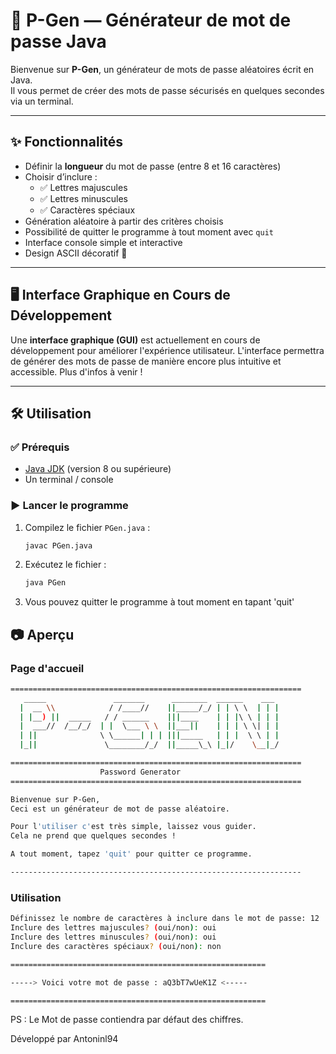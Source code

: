 
# 🔐 P-Gen — Générateur de mot de passe Java

Bienvenue sur **P-Gen**, un générateur de mots de passe aléatoires écrit en Java.  
Il vous permet de créer des mots de passe sécurisés en quelques secondes via un terminal.

---

## ✨ Fonctionnalités

- Définir la **longueur** du mot de passe (entre 8 et 16 caractères)
- Choisir d’inclure :
  - ✅ Lettres majuscules
  - ✅ Lettres minuscules
  - ✅ Caractères spéciaux
- Génération aléatoire à partir des critères choisis
- Possibilité de quitter le programme à tout moment avec `quit`
- Interface console simple et interactive
- Design ASCII décoratif 🎨

---

## 🖥️ Interface Graphique en Cours de Développement
Une **interface graphique (GUI)** est actuellement en cours de développement pour améliorer l'expérience utilisateur. L'interface permettra de générer des mots de passe de manière encore plus intuitive et accessible. Plus d'infos à venir !

---

## 🛠️ Utilisation

### ✅ Prérequis

- [Java JDK](https://www.oracle.com/java/technologies/javase-jdk11-downloads.html) (version 8 ou supérieure)
- Un terminal / console

### ▶️ Lancer le programme

1. Compilez le fichier `PGen.java` :
   ```bash
   javac PGen.java
2. Exécutez le fichier :
   ```bash
   java PGen
3. Vous pouvez quitter le programme à tout moment en tapant 'quit'

## 📷 Aperçu
  ### Page d'accueil
  ```bash
=================================================================  
     _____               _______      ________  ______    ___      
    |  __ \\            / /____//    ||_____/_/ | | \ \  | | | 
    | |__) ||  _____   / / ______    |||____    | | |\ \ | | |   
    |  ___//  /__/_/  | |  \___ \ \  ||___||    | | | \ \| | |
    | ||              \ \______| | | |||_____   | | |  \ \ | | 
    |_||               \________/_/  ||_____\_\ |_|/    \__|_/ 

=================================================================  
                      Password Generator                           
=================================================================  

Bienvenue sur P-Gen,
Ceci est un générateur de mot de passe aléatoire.

Pour l'utiliser c'est très simple, laissez vous guider.
Cela ne prend que quelques secondes !

A tout moment, tapez 'quit' pour quitter ce programme.

-----------------------------------------------------------------
  ```
  ### Utilisation
  ```bash
  Définissez le nombre de caractères à inclure dans le mot de passe: 12
  Inclure des lettres majuscules? (oui/non): oui
  Inclure des lettres minuscules? (oui/non): oui
  Inclure des caractères spéciaux? (oui/non): non
  
  =========================================================
  
  -----> Voici votre mot de passe : aQ3bT7wUeK1Z <-----
  
  =========================================================
  ```
  PS : Le Mot de passe contiendra par défaut des chiffres.
  
Développé par Antoninl94
